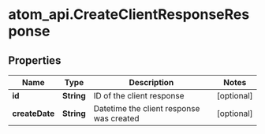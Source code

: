 # atom_api.CreateClientResponseResponse

## Properties
Name | Type | Description | Notes
------------ | ------------- | ------------- | -------------
**id** | **String** | ID of the client response | [optional] 
**createDate** | **String** | Datetime the client response was created | [optional] 


